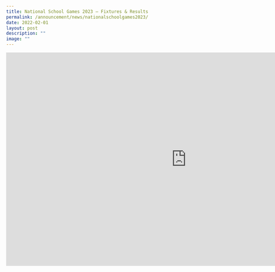 ```yaml
---
title: National School Games 2023 – Fixtures & Results
permalink: /announcement/news/nationalschoolgames2023/
date: 2022-02-01
layout: post
description: ""
image: ""
---
```


<iframe allowfullscreen="true" height="580" width="980" frameborder="0" src="https://docs.google.com/presentation/d/e/2PACX-1vRphXMEyuzEwpKj5hAlEUKpvS4uyLA_ptzIDhg3BSje9Rwjk8A7vuVuLUFw33LG3lu_UHNfHul4oIbJ/embed?start=true&amp;loop=true&amp;delayms=60000"></iframe>